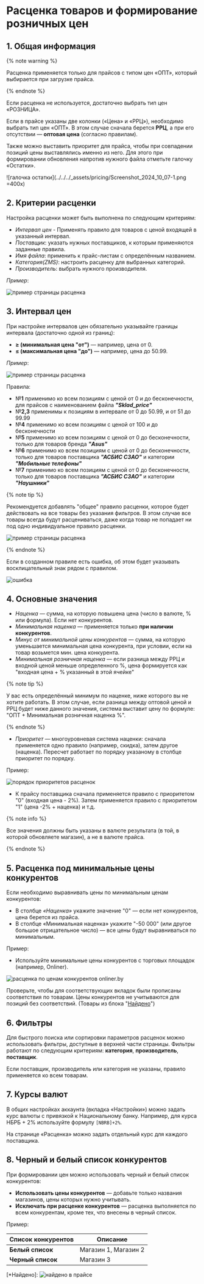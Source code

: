 # Расценка товаров и формирование розничных цен

## 1. Общая информация


{% note warning %}

Расценка применяется только для прайсов с типом цен «ОПТ», который выбирается при загрузке прайса.

{% endnote %}

Если расценка не используется, достаточно выбрать тип цен «РОЗНИЦА».

Если в прайсе указаны две колонки («Цена» и «РРЦ»), необходимо выбрать тип цен «ОПТ». В этом случае сначала берется **РРЦ**, а при его отсутствии — **оптовая цена** (согласно правилам).

Также можно выставить приоритет для прайса, чтобы при совпадении позиций цены выставлялись именно из него. Для этого при формировании обновления напротив нужного файла отметьте галочку «Остатки».

![галочка остатки](../../../_assets/pricing/Screenshot_2024_10_07-1.png =400x)

## 2. Критерии расценки

Настройка расценки может быть выполнена по следующим критериям:

- _Интервал цен_ - Применять правило для товаров с ценой входящей в указанный интервал.
- _Поставщик_: указать нужных поставщиков, к которым применяются заданные правила.
- _Имя файла_: применить к прайс-листам с определённым названием.
- _Категория(ZMS)_: настроить расценку для выбранных категорий.
- _Производитель_: выбрать нужного производителя.

_Пример_:

![пример страницы расценка](../../../_assets/pricing/Screenshot_2024_10_07-2.png)

## 3. Интервал цен

При настройке интервалов цен обязательно указывайте границы интервала (достаточно одной из границ):

- **≥ (минимальная цена "от")** — например, цена от 0.
- **≤ (максимальная цена "до")** — например, цена до 50.99.

_Пример_:

![пример страницы расценка](../../../_assets/pricing/Screenshot_2024_10_07-7.png)

 Правила:
* №**1** применимо ко всем позициям с ценой от 0 и до бесконечности, для прайсов с наименованием файла **_"Sklad_price"_**
* №**2,3** применимы к позициям в интервале от 0 до 50.99, и от 51 до 99.99
* №**4** применимо ко всем позициям с ценой от 100 и до бесконечности
* №**5** применимо ко всем позициям с ценой от 0 до бесконечности, только для товаров бренда **_"Asus"_**
* №**6** применимо ко всем позициям с ценой от 0 до бесконечности, только для товаров поставщика **_"АСБИС СЗАО"_** и категории **_"Мобильные телефоны"_**
* №**7** применимо ко всем позициям с ценой от 0 до бесконечности, только для товаров поставщика **_"АСБИС СЗАО"_** и категории **_"Наушники"_**


{% note tip %}

Рекомендуется добавлять "общее" правило расценки, которое будет действовать на все товары без указания фильтров.
В этом случае все товары всегда будут расцениваться, даже когда товар не попадает ни под одно индивидуальное правило расценки.

![пример страницы расценка](../../../_assets/pricing/Screenshot_2024_10_07-6.png)

{% endnote %}

Если в созданном правиле есть ошибка, об этом будет указывать восклицательный знак рядом с правилом.

![ошибка](../../../_assets/pricing/Screenshot_2024_10_07-9.png)



## 4. Основные значения

- _Наценка_ — сумма, на которую повышена цена (число в валюте, % или формула). Если нет конкурентов.
- _Минимальная наценка_ — применяется только **при наличии конкурентов**.
- _Минус от минимальной цены конкурентов_ — сумма, на которую уменьшается минимальная цена конкурента, при условии, если на товар возьмется мин. цена конкурента.
- _Минимальная розничная наценка_ — если разница между РРЦ и входной ценой меньше определенного %, цена формируется как "входная цена + % указанный в этой ячейке"

{% note tip %}

  У вас есть определённый минимум по наценке, ниже которого вы не хотите работать. В этом случае, если разница между оптовой ценой и РРЦ будет ниже данного значения, система выставит цену по формуле: "ОПТ + Минимальная розничная наценка %".

{% endnote %}

- _Приоритет_ — многоуровневая система наценки: сначала применяется одно правило (например, скидка), затем другое (наценка). Пересчет работает по порядку указаному в столбце приоритет по порядку.

Пример:

![порядок приоритетов расценок](../../../_assets/pricing/Screenshot_2024_10_07-9.png)

- К прайсу поставщика сначала применяется правило с приоритетом "0" (входная цена - 2%). Затем применяется правило с приоритетом "1" (цена -2% + наценка) и т.д.

{% note info %}

Все значения должны быть указаны в валюте результата (в той, в которой обновляете магазин), а не в валюте прайса.

{% endnote %}

## 5. Расценка под минимальные цены конкурентов

Если необходимо выравнивать цены по минимальным ценам конкурентов:

- В столбце _«Наценка»_ укажите значение "0" — если нет конкурентов, цена берется из прайса.
- В столбце «Минимальная наценка» укажите "-50 000" (или другое большое отрицательное число) — все цены будут выравниваться по минимальным.

Пример:

- Используйте минимальные цены конкурентов с торговых площадок (например, Onliner).

![расценка по ценам конкурентов onliner.by](../../../_assets/pricing/Screenshot_2024_10_07-12.png)

Проверьте, чтобы для соответствующих вкладок были прописаны соответствия по товарам. Цены конкурентов не учитываются для позиций без соответствий. (Товары из блока "[Найдено](*Найдено)")

## 6. Фильтры

Для быстрого поиска или сортировки параметров расценок можно использовать фильтры, доступные в верхней части страницы. Фильтры работают по следующим критериям: **категория**, **производитель**, **поставщик**.

Если поставщик, производитель или категория не указаны, правило применяется ко всем товарам.

## 7. Курсы валют

В общих настройках аккаунта (вкладка «Настройки») можно задать курс валюты с привязкой к Национальному банку. Например, для курса НБРБ + 2% используйте формулу `[NBRB]+2%`.

На странице «Расценка» можно задать отдельный курс для каждого поставщика.

## 8. Черный и белый список конкурентов

При формировании цен можно использовать черный и белый список конкурентов:

- **Использовать цены конкурентов** — добавьте только названия магазинов, цены которых нужно учитывать.
- **Исключать при расценке конкурентов** — расценка выполняется по всем конкурентам, кроме тех, что внесены в черный список.

Пример:

| Список конкурентов     | Описание                   |
|------------------------|----------------------------|
| **Белый список**       | Магазин 1, Магазин 2       |
| **Черный список**      | Магазин 3                  |


[*Найдено]: ![найдено в прайсе](../../../_assets/pricing/Screenshot_2024_10_07-14.png)



